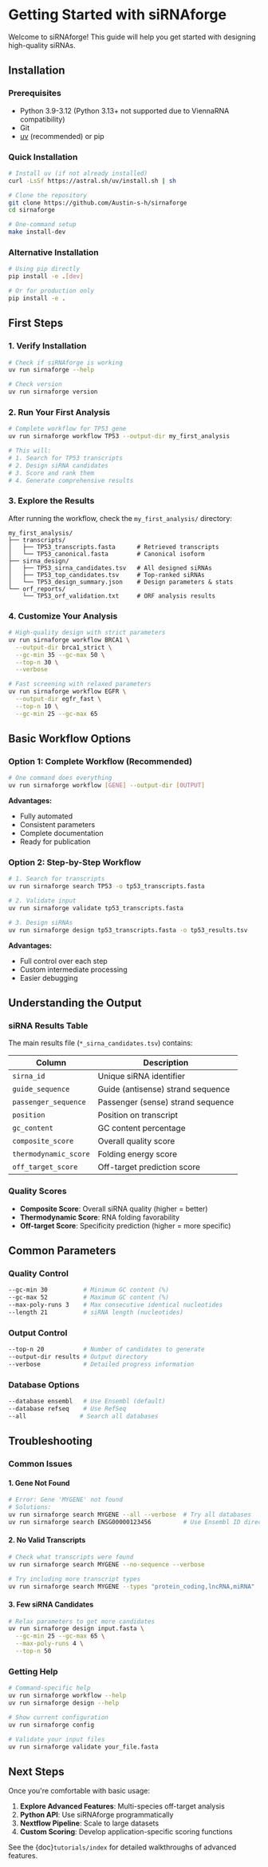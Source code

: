 # Getting Started with siRNAforge

Welcome to siRNAforge! This guide will help you get started with designing high-quality siRNAs.

## Installation

### Prerequisites

- Python 3.9-3.12 (Python 3.13+ not supported due to ViennaRNA compatibility)
- Git
- [uv](https://github.com/astral-sh/uv) (recommended) or pip

### Quick Installation

```bash
# Install uv (if not already installed)
curl -LsSf https://astral.sh/uv/install.sh | sh

# Clone the repository
git clone https://github.com/Austin-s-h/sirnaforge
cd sirnaforge

# One-command setup
make install-dev
```

### Alternative Installation

```bash
# Using pip directly
pip install -e .[dev]

# Or for production only
pip install -e .
```

## First Steps

### 1. Verify Installation

```bash
# Check if siRNAforge is working
uv run sirnaforge --help

# Check version
uv run sirnaforge version
```

### 2. Run Your First Analysis

```bash
# Complete workflow for TP53 gene
uv run sirnaforge workflow TP53 --output-dir my_first_analysis

# This will:
# 1. Search for TP53 transcripts
# 2. Design siRNA candidates
# 3. Score and rank them
# 4. Generate comprehensive results
```

### 3. Explore the Results

After running the workflow, check the `my_first_analysis/` directory:

```
my_first_analysis/
├── transcripts/
│   ├── TP53_transcripts.fasta      # Retrieved transcripts
│   └── TP53_canonical.fasta        # Canonical isoform
├── sirna_design/
│   ├── TP53_sirna_candidates.tsv   # All designed siRNAs
│   ├── TP53_top_candidates.tsv     # Top-ranked siRNAs
│   └── TP53_design_summary.json    # Design parameters & stats
└── orf_reports/
    └── TP53_orf_validation.txt     # ORF analysis results
```

### 4. Customize Your Analysis

```bash
# High-quality design with strict parameters
uv run sirnaforge workflow BRCA1 \
  --output-dir brca1_strict \
  --gc-min 35 --gc-max 50 \
  --top-n 30 \
  --verbose

# Fast screening with relaxed parameters
uv run sirnaforge workflow EGFR \
  --output-dir egfr_fast \
  --top-n 10 \
  --gc-min 25 --gc-max 65
```

## Basic Workflow Options

### Option 1: Complete Workflow (Recommended)

```bash
# One command does everything
uv run sirnaforge workflow [GENE] --output-dir [OUTPUT]
```

**Advantages:**
- Fully automated
- Consistent parameters
- Complete documentation
- Ready for publication

### Option 2: Step-by-Step Workflow

```bash
# 1. Search for transcripts
uv run sirnaforge search TP53 -o tp53_transcripts.fasta

# 2. Validate input
uv run sirnaforge validate tp53_transcripts.fasta

# 3. Design siRNAs
uv run sirnaforge design tp53_transcripts.fasta -o tp53_results.tsv
```

**Advantages:**
- Full control over each step
- Custom intermediate processing
- Easier debugging

## Understanding the Output

### siRNA Results Table

The main results file (`*_sirna_candidates.tsv`) contains:

| Column | Description |
|--------|-------------|
| `sirna_id` | Unique siRNA identifier |
| `guide_sequence` | Guide (antisense) strand sequence |
| `passenger_sequence` | Passenger (sense) strand sequence |
| `position` | Position on transcript |
| `gc_content` | GC content percentage |
| `composite_score` | Overall quality score |
| `thermodynamic_score` | Folding energy score |
| `off_target_score` | Off-target prediction score |

### Quality Scores

- **Composite Score**: Overall siRNA quality (higher = better)
- **Thermodynamic Score**: RNA folding favorability
- **Off-target Score**: Specificity prediction (higher = more specific)

## Common Parameters

### Quality Control

```bash
--gc-min 30          # Minimum GC content (%)
--gc-max 52          # Maximum GC content (%)
--max-poly-runs 3    # Max consecutive identical nucleotides
--length 21          # siRNA length (nucleotides)
```

### Output Control

```bash
--top-n 20           # Number of candidates to generate
--output-dir results # Output directory
--verbose            # Detailed progress information
```

### Database Options

```bash
--database ensembl   # Use Ensembl (default)
--database refseq    # Use RefSeq
--all               # Search all databases
```

## Troubleshooting

### Common Issues

#### 1. Gene Not Found
```bash
# Error: Gene 'MYGENE' not found
# Solutions:
uv run sirnaforge search MYGENE --all --verbose  # Try all databases
uv run sirnaforge search ENSG00000123456         # Use Ensembl ID directly
```

#### 2. No Valid Transcripts
```bash
# Check what transcripts were found
uv run sirnaforge search MYGENE --no-sequence --verbose

# Try including more transcript types
uv run sirnaforge search MYGENE --types "protein_coding,lncRNA,miRNA"
```

#### 3. Few siRNA Candidates
```bash
# Relax parameters to get more candidates
uv run sirnaforge design input.fasta \
  --gc-min 25 --gc-max 65 \
  --max-poly-runs 4 \
  --top-n 50
```

### Getting Help

```bash
# Command-specific help
uv run sirnaforge workflow --help
uv run sirnaforge design --help

# Show current configuration
uv run sirnaforge config

# Validate your input files
uv run sirnaforge validate your_file.fasta
```

## Next Steps

Once you're comfortable with basic usage:

1. **Explore Advanced Features**: Multi-species off-target analysis
2. **Python API**: Use siRNAforge programmatically
3. **Nextflow Pipeline**: Scale to large datasets
4. **Custom Scoring**: Develop application-specific scoring functions

See the {doc}`tutorials/index` for detailed walkthroughs of advanced features.
